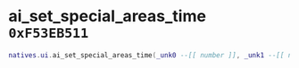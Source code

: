 # ai_set_special_areas_time `0xF53EB511`

```lua
natives.ui.ai_set_special_areas_time(_unk0 --[[ number ]], _unk1 --[[ number ]])
```